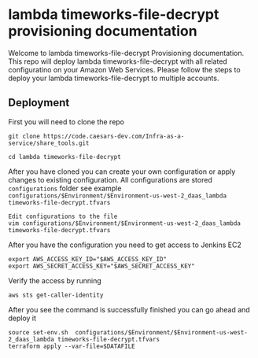 # lambda timeworks-file-decrypt provisioning documentation

Welcome to lambda timeworks-file-decrypt Provisioning documentation. This repo will deploy lambda timeworks-file-decrypt with all related configuratino on your Amazon Web Services. Please follow the steps to deploy your lambda timeworks-file-decrypt to multiple accounts. 

## Deployment
First you will need to  clone the repo
```
git clone https://code.caesars-dev.com/Infra-as-a-service/share_tools.git
```

```
cd lambda timeworks-file-decrypt
```

After you have cloned you can create your own configuration or apply changes to existing configuration. All configurations are stored `configurations` folder see example `configurations/$Environment/$Environment-us-west-2_daas_lambda timeworks-file-decrypt.tfvars`
```
Edit configurations to the file
vim configurations/$Environment/$Environment-us-west-2_daas_lambda timeworks-file-decrypt.tfvars
```

After you have the configuration you need to get access to Jenkins EC2
```
export AWS_ACCESS_KEY_ID="$AWS_ACCESS_KEY_ID"
export AWS_SECRET_ACCESS_KEY="$AWS_SECRET_ACCESS_KEY"
```

Verify the access by running 
```
aws sts get-caller-identity
```


After you see the command is successfully finished you can go ahead and deploy it
```
source set-env.sh  configurations/$Environment/$Environment-us-west-2_daas_lambda timeworks-file-decrypt.tfvars
terraform apply --var-file=$DATAFILE
```